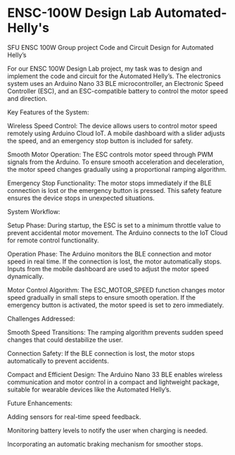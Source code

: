 # ENSC-100W Design Lab Automated-Helly's

SFU ENSC 100W Group project
Code and Circuit Design for Automated Helly’s

For our ENSC 100W Design Lab project, my task was to design and implement the code and circuit for the Automated Helly’s. The electronics system uses an Arduino Nano 33 BLE microcontroller, an Electronic Speed Controller (ESC), and an ESC-compatible battery to control the motor speed and direction.

Key Features of the System:

Wireless Speed Control: The device allows users to control motor speed remotely using Arduino Cloud IoT. A mobile dashboard with a slider adjusts the speed, and an emergency stop button is included for safety.

Smooth Motor Operation: The ESC controls motor speed through PWM signals from the Arduino. To ensure smooth acceleration and deceleration, the motor speed changes gradually using a proportional ramping algorithm.

Emergency Stop Functionality: The motor stops immediately if the BLE connection is lost or the emergency button is pressed. This safety feature ensures the device stops in unexpected situations.

System Workflow:

Setup Phase: During startup, the ESC is set to a minimum throttle value to prevent accidental motor movement. The Arduino connects to the IoT Cloud for remote control functionality.

Operation Phase: The Arduino monitors the BLE connection and motor speed in real time. If the connection is lost, the motor automatically stops. Inputs from the mobile dashboard are used to adjust the motor speed dynamically.

Motor Control Algorithm: The ESC_MOTOR_SPEED function changes motor speed gradually in small steps to ensure smooth operation. If the emergency button is activated, the motor speed is set to zero immediately.

Challenges Addressed:

Smooth Speed Transitions: The ramping algorithm prevents sudden speed changes that could destabilize the user.

Connection Safety: If the BLE connection is lost, the motor stops automatically to prevent accidents.

Compact and Efficient Design: The Arduino Nano 33 BLE enables wireless communication and motor control in a compact and lightweight package, suitable for wearable devices like the Automated Helly’s.

Future Enhancements:

Adding sensors for real-time speed feedback.

Monitoring battery levels to notify the user when charging is needed.

Incorporating an automatic braking mechanism for smoother stops.
